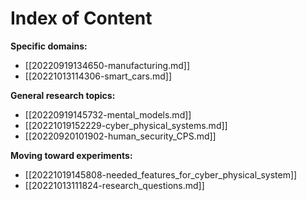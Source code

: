 # Index of Content

**Specific domains:**
* [[20220919134650-manufacturing.md]]
* [[20221013114306-smart_cars.md]]

**General research topics:**
* [[20220919145732-mental_models.md]]
* [[20221019152229-cyber_physical_systems.md]]
* [[20220920101902-human_security_CPS.md]]

**Moving toward experiments:**
* [[20221019145808-needed_features_for_cyber_physical_system]]
* [[20221013111824-research_questions.md]]
